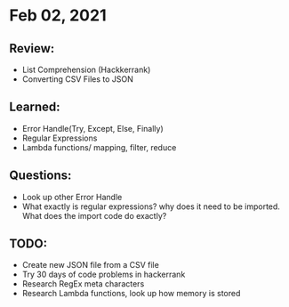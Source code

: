 #  Feb 02, 2021

## Review:
- List Comprehension (Hackkerrank)
- Converting CSV Files to JSON

## Learned:
- Error Handle(Try, Except, Else, Finally)
- Regular Expressions
- Lambda functions/ mapping, filter, reduce

## Questions:
- Look up other Error Handle 
- What exactly is regular expressions? why does it need to be imported. What does the import code do exactly?

## TODO:
- Create new JSON file from a CSV file
- Try 30 days of code problems in hackerrank
- Research RegEx meta characters
- Research Lambda functions, look up how memory is stored

